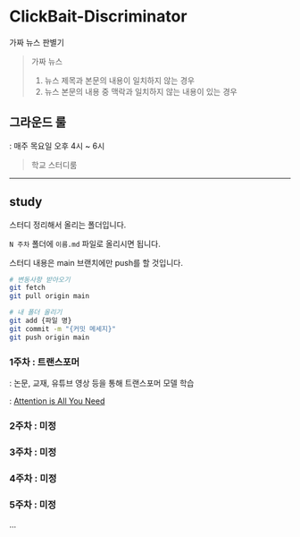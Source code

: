 # ClickBait-Discriminator
가짜 뉴스 판별기
> 가짜 뉴스
> 1. 뉴스 제목과 본문의 내용이 일치하지 않는 경우
> 2. 뉴스 본문의 내용 중 맥락과 일치하지 않는 내용이 있는 경우

## 그라운드 룰
: 매주 목요일 오후 4시 ~ 6시
> 학교 스터디룸

---

## study
스터디 정리해서 올리는 폴더입니다.

`N 주차` 폴더에 `이름.md` 파일로 올리시면 됩니다.

스터디 내용은 main 브랜치에만 push를 할 것입니다.

```bash
# 변동사항 받아오기
git fetch
git pull origin main

# 내 폴더 올리기
git add {파일 명}
git commit -m "{커밋 메세지}"
git push origin main
```

### 1주차 : 트랜스포머
: 논문, 교재, 유튜브 영상 등을 통해 트랜스포머 모델 학습

: [Attention is All You Need](https://arxiv.org/abs/1706.03762)

### 2주차 : 미정

### 3주차 : 미정

### 4주차 : 미정

### 5주차 : 미정

...

